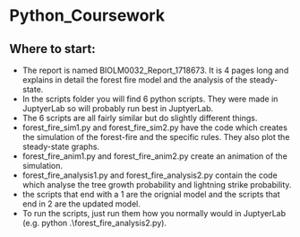 # Python_Coursework
 
## Where to start:
- The report is named BIOLM0032_Report_1718673. It is 4 pages long and explains in detail the forest fire model and the analysis of the steady-state. 
- In the scripts folder you will find 6 python scripts. They were made in JuptyerLab so will probably run best in JuptyerLab. 
- The 6 scripts are all fairly similar but do slightly different things. 
- forest_fire_sim1.py and forest_fire_sim2.py have the code which creates the simulation of the forest-fire and the specific rules. They also plot the steady-state graphs. 
- forest_fire_anim1.py and forest_fire_anim2.py create an animation of the simulation.
- forest_fire_analysis1.py and forest_fire_analysis2.py contain the code which analyse the tree growth probability and lightning strike probability. 
- the scripts that end with a 1 are the orignial model and the scripts that end in 2 are the updated model. 
- To run the scripts, just run them how you normally would in JuptyerLab (e.g. python .\forest_fire_analysis2.py). 

